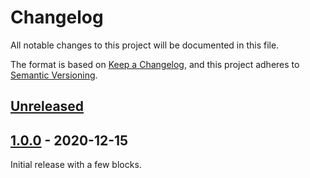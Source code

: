 # Changelog
All notable changes to this project will be documented in this file.

The format is based on [Keep a Changelog](https://keepachangelog.com/en/1.0.0/),
and this project adheres to [Semantic Versioning](https://semver.org/spec/v2.0.0.html).

## [Unreleased]

## [1.0.0] - 2020-12-15
Initial release with a few blocks.

[Unreleased]: https://github.com/umanit/block-collection-bundle/compare/v1.0.0...HEAD
[1.0.0]: https://github.com/umanit/block-collection-bundle/releases/tag/v1.0.0
